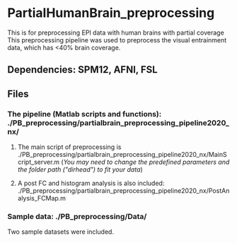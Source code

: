 # PartialHumanBrain_preprocessing
This is for preprocessing EPI data with human brains with partial coverage
This preprocessing pipeline was used to preprocess the visual entrainment data, which has <40% brain coverage.

## Dependencies: SPM12, AFNI, FSL
## Files
### The pipeline (Matlab scripts and functions): ./PB_preprocessing/partialbrain_preprocessing_pipeline2020_nx/
1. The main script of preprocessing is ./PB_preprocessing/partialbrain_preprocessing_pipeline2020_nx/MainScript_server.m
(*You may need to change the predefined parameters and the folder path ("dirhead") to fit your data*)

2. A post FC and histogram analysis is also included: ./PB_preprocessing/partialbrain_preprocessing_pipeline2020_nx/PostAnalysis_FCMap.m

### Sample data: ./PB_preprocessing/Data/
Two sample datasets were included. 


